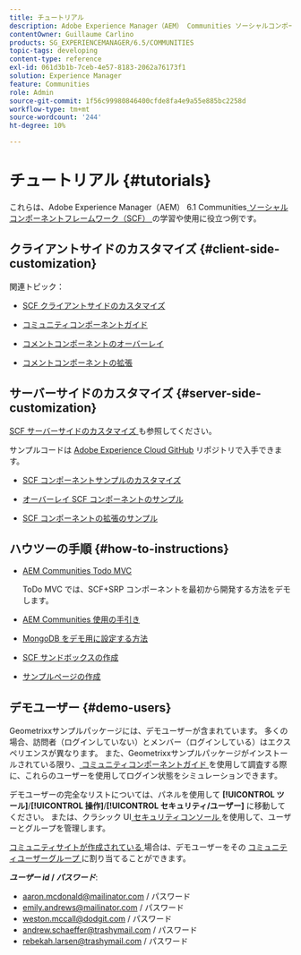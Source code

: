 ```yaml
---
title: チュートリアル
description: Adobe Experience Manager（AEM） Communities ソーシャルコンポーネントフレームワーク（SCF）の学習と使用に役立つ例
contentOwner: Guillaume Carlino
products: SG_EXPERIENCEMANAGER/6.5/COMMUNITIES
topic-tags: developing
content-type: reference
exl-id: 061d3b1b-7ceb-4e57-8183-2062a76173f1
solution: Experience Manager
feature: Communities
role: Admin
source-git-commit: 1f56c99980846400cfde8fa4e9a55e885bc2258d
workflow-type: tm+mt
source-wordcount: '244'
ht-degree: 10%

---
```


# チュートリアル {#tutorials}

これらは、Adobe Experience Manager（AEM） 6.1 Communities[ ソーシャルコンポーネントフレームワーク（SCF） ](scf.md) の学習や使用に役立つ例です。

## クライアントサイドのカスタマイズ {#client-side-customization}

関連トピック：

* [SCF クライアントサイドのカスタマイズ](client-customize.md)

* [コミュニティコンポーネントガイド](components-guide.md)

* [コメントコンポーネントのオーバーレイ](overlay-comments.md)

* [コメントコンポーネントの拡張](extend-comments.md)

## サーバーサイドのカスタマイズ {#server-side-customization}

[SCF サーバーサイドのカスタマイズ ](server-customize.md) も参照してください。

サンプルコードは [Adobe Experience Cloud GitHub](https://github.com/Adobe-Marketing-Cloud) リポジトリで入手できます。

* [SCF コンポーネントサンプルのカスタマイズ ](https://github.com/Adobe-Marketing-Cloud/aem-scf-sample-components-customize)

* [ オーバーレイ SCF コンポーネントのサンプル ](https://github.com/Adobe-Marketing-Cloud/aem-scf-sample-components-overlay)

* [SCF コンポーネントの拡張のサンプル ](https://github.com/Adobe-Marketing-Cloud/aem-scf-sample-components-extension)

## ハウツーの手順 {#how-to-instructions}

* [AEM Communities Todo MVC](https://github.com/Adobe-Marketing-Cloud/aem-communities-todomvc-sample)

  ToDo MVC では、SCF+SRP コンポーネントを最初から開発する方法をデモします。

* [AEM Communities 使用の手引き](getting-started.md)

* [MongoDB をデモ用に設定する方法](demo-mongo.md)

* [SCF サンドボックスの作成](an-scf-sandbox.md)

* [サンプルページの作成](create-sample-page.md)

## デモユーザー {#demo-users}

Geometrixxサンプルパッケージには、デモユーザーが含まれています。 多くの場合、訪問者（ログインしていない）とメンバー（ログインしている）はエクスペリエンスが異なります。 また、Geometrixxサンプルパッケージがインストールされている限り、[ コミュニティコンポーネントガイド ](components-guide.md) を使用して調査する際に、これらのユーザーを使用してログイン状態をシミュレーションできます。

デモユーザーの完全なリストについては、パネルを使用して **[!UICONTROL ツール]**/**[!UICONTROL 操作]**/**[!UICONTROL セキュリティ/ユーザー]** に移動してください。 または、クラシック UI[ セキュリティコンソール ](http://localhost:4502/useradmin) を使用して、ユーザーとグループを管理します。

[ コミュニティサイトが作成されている ](getting-started.md) 場合は、デモユーザーをその [ コミュニティユーザーグループ ](users.md) に割り当てることができます。

***ユーザー id* / *パスワード***:

* aaron.mcdonald@mailinator.com / パスワード
* emily.andrews@mailinator.com / パスワード
* weston.mccall@dodgit.com / パスワード
* andrew.schaeffer@trashymail.com / パスワード
* rebekah.larsen@trashymail.com / パスワード
